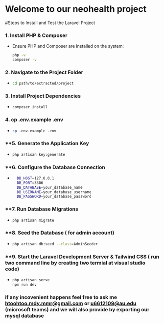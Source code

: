 # Welcome to our neohealth project
#Steps to Install and Test the Laravel Project

### **1. Install PHP & Composer**
- Ensure PHP and Composer are installed on the system:
  ```bash
  php -v
  composer -v

### **2. Navigate to the Project Folder**
- 
  ```bash
  cd path/to/extracted/project

### **3. Install Project Dependencies**
- 
  ```bash
  composer install

### **4. cp .env.example .env**
- 
  ```bash
  cp .env.example .env

### **5. Generate the Application Key
-
  ```bash
  php artisan key:generate

### **6. Configure the Database Connection
-
  ```bash
    DB_HOST=127.0.0.1
    DB_PORT=3306
    DB_DATABASE=your_database_name
    DB_USERNAME=your_database_username
    DB_PASSWORD=your_database_password

### **7. Run Database Migrations
-
  ```bash
  php artisan migrate

### **8. Seed the Database ( for admin account)
-
  ```bash
  php artisan db:seed --class=AdminSeeder

### **9. Start the Laravel Development Server & Tailwind CSS ( run two command line by creating two termial at visual studio code)
-
  ```bash
  php artisan serve
  npm run dev
### if any incovenient happens feel free to ask me htoohtoo.mdy.mmr@gmail.com or u6612109@au.edu (microsoft teams) and we will also provide by exporting our mysql database 


